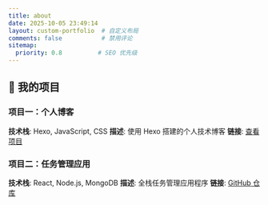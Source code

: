 ```yaml
---
title: about
date: 2025-10-05 23:49:14
layout: custom-portfolio  # 自定义布局
comments: false           # 禁用评论
sitemap: 
  priority: 0.8          # SEO 优先级
---
```


## 🎨 我的项目

### 项目一：个人博客
**技术栈**: Hexo, JavaScript, CSS
**描述**: 使用 Hexo 搭建的个人技术博客
**链接**: [查看项目](https://ZJie327.github.io)

### 项目二：任务管理应用
**技术栈**: React, Node.js, MongoDB
**描述**: 全栈任务管理应用程序
**链接**: [GitHub 仓库](https://github.com/ZJie327/todo-app)

